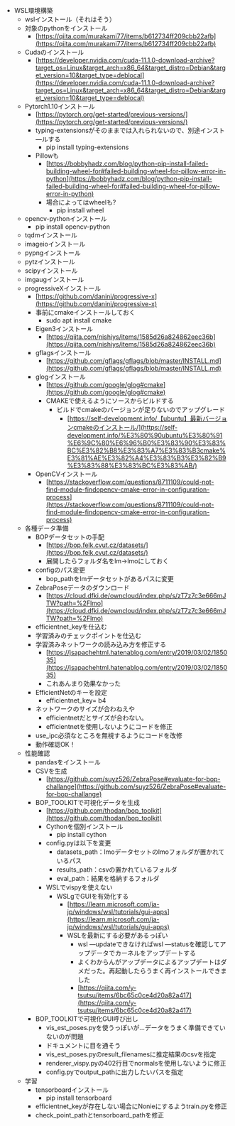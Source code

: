 - WSL環境構築
    - wslインストール（それはそう）
    - 対象のpythonをインストール
        - [https://qiita.com/murakami77/items/b612734ff209cbb22afb](https://qiita.com/murakami77/items/b612734ff209cbb22afb)
    - Cudaのインストール
        - [https://developer.nvidia.com/cuda-11.1.0-download-archive?target_os=Linux&target_arch=x86_64&target_distro=Debian&target_version=10&target_type=deblocal](https://developer.nvidia.com/cuda-11.1.0-download-archive?target_os=Linux&target_arch=x86_64&target_distro=Debian&target_version=10&target_type=deblocal)
    - Pytorch1.10インストール
        - [https://pytorch.org/get-started/previous-versions/](https://pytorch.org/get-started/previous-versions/)
        - typing-extensionsがそのままでは入れられないので、別途インスト―ルする
            - pip install typing-extensions
        - Pillowも
            - [https://bobbyhadz.com/blog/python-pip-install-failed-building-wheel-for#failed-building-wheel-for-pillow-error-in-python](https://bobbyhadz.com/blog/python-pip-install-failed-building-wheel-for#failed-building-wheel-for-pillow-error-in-python)
            - 場合によってはwheelも?
                - pip install wheel
    - opencv-pythonインストール
        - pip install opencv-python
    - tqdmインストール
    - imageioインストール
    - pypngインストール
    - pytzインストール
    - scipyインストール
    - imgaugインストール
    - progressiveXインストール
        - [https://github.com/danini/progressive-x](https://github.com/danini/progressive-x)
        - 事前にcmakeインストールしておく
            - sudo apt install cmake
        - Eigen3インストール
            - [https://qiita.com/nishiys/items/1585d26a824862eec36b](https://qiita.com/nishiys/items/1585d26a824862eec36b)
        - gflagsインストール
            - [https://github.com/gflags/gflags/blob/master/INSTALL.md](https://github.com/gflags/gflags/blob/master/INSTALL.md)
        - glogインストール
            - [https://github.com/google/glog#cmake](https://github.com/google/glog#cmake)
            - CMAKEで使えるようにソースからビルドする
                - ビルドでcmakeのバージョンが足りないのでアップグレード
                    - [https://self-development.info/【ubuntu】最新バージョンcmakeのインストール/](https://self-development.info/%E3%80%90ubuntu%E3%80%91%E6%9C%80%E6%96%B0%E3%83%90%E3%83%BC%E3%82%B8%E3%83%A7%E3%83%B3cmake%E3%81%AE%E3%82%A4%E3%83%B3%E3%82%B9%E3%83%88%E3%83%BC%E3%83%AB/)
        - OpenCVインストール
            - [https://stackoverflow.com/questions/8711109/could-not-find-module-findopencv-cmake-error-in-configuration-process](https://stackoverflow.com/questions/8711109/could-not-find-module-findopencv-cmake-error-in-configuration-process)
    - 各種データ準備
        - BOPデータセットの手配
            - [https://bop.felk.cvut.cz/datasets/](https://bop.felk.cvut.cz/datasets/)
            - 展開したらフォルダ名をlm→lmoにしておく
        - configのパス変更
            - bop_pathをlmデータセットがあるパスに変更
        - ZebraPoseデータのダウンロード
            - [https://cloud.dfki.de/owncloud/index.php/s/zT7z7c3e666mJTW?path=%2Flmo](https://cloud.dfki.de/owncloud/index.php/s/zT7z7c3e666mJTW?path=%2Flmo)
        - efficientnet_keyを仕込む
        - 学習済みのチェックポイントを仕込む
        - 学習済みネットワークの読み込み方を修正する
            - [https://jsapachehtml.hatenablog.com/entry/2019/03/02/185035](https://jsapachehtml.hatenablog.com/entry/2019/03/02/185035)
            - これあんまり効果なかった
        - EfficientNetのキーを設定
            - efficientnet_key= b4
        - ネットワークのサイズが合わねえや
            - efficientnetだとサイズが合わない。
            - efficientnetを使用しないようにコードを修正
        - use_ipc必須なところを無視するようにコードを改修
        - 動作確認OK！
    - 性能確認
        - pandasをインストール
        - CSVを生成
            - [https://github.com/suyz526/ZebraPose#evaluate-for-bop-challange](https://github.com/suyz526/ZebraPose#evaluate-for-bop-challange)
        - BOP_TOOLKITで可視化データを生成
            - [https://github.com/thodan/bop_toolkit](https://github.com/thodan/bop_toolkit)
            - Cythonを個別インストール
                - pip install cython
            - config.pyは以下を変更
                - datasets_path：lmoデータセットのlmoフォルダが置かれているパス
                - results_path：csvの置かれているフォルダ
                - eval_path：結果を格納するフォルダ
            - WSLでvispyを使えない
                - WSLgでGUIを有効化する
                    - [https://learn.microsoft.com/ja-jp/windows/wsl/tutorials/gui-apps](https://learn.microsoft.com/ja-jp/windows/wsl/tutorials/gui-apps)
                    - WSLを最新にする必要があるっぽい
                        - wsl —updateできなければwsl —statusを確認してアップデータでカーネルをアップデートする
                        - よくわからんがアップデータによるアップデートはダメだった。再起動したらうまく再インストールできました
                        - [https://qiita.com/y-tsutsu/items/6bc65c0ce4d20a82a417](https://qiita.com/y-tsutsu/items/6bc65c0ce4d20a82a417)
        - BOP_TOOLKITで可視化GUI呼び出し
            - vis_est_poses.pyを使うっぽいが…データをうまく準備できていないのが問題
            - ドキュメントに目を通そう
            - vis_est_poses.pyのresult_filenamesに推定結果のcsvを指定
            - renderer_vispy.pyの402行目でnormalsを使用しないように修正
            - config.pyでoutput_pathに出力したいパスを指定
    - 学習
        - tensorboardインストール
            - pip install tensorboard
        - efficientnet_keyが存在しない場合にNonieにするようtrain.pyを修正
        - check_point_pathとtensorboard_pathを修正